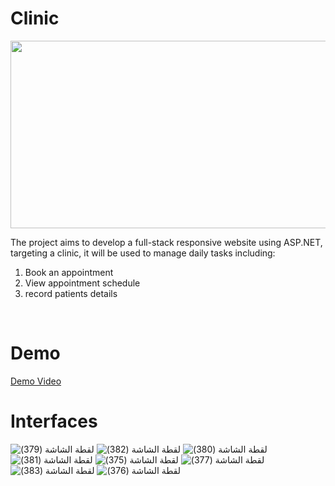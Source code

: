 # Clinic

<img content-align="center" width="800" height="300" src="https://user-images.githubusercontent.com/83551785/197900692-334d70e4-f617-490c-aa9f-8792ac1cd15b.png">

The project aims to develop a full-stack responsive website using ASP.NET, targeting a clinic, it will be used to manage daily tasks including:
1. Book an appointment 
2. View appointment schedule 
3. record patients details 


<br>
<h1> Demo </h1>
<a href="https://udksa-my.sharepoint.com/:v:/g/personal/2180001227_iau_edu_sa/EaMMOFJoqipBlDAmHeXkyhEB4PRS2lT2s7yoidCEDsBQnA?e=3J906j" target="_blank">Demo Video</a>

<h1> Interfaces </h1>

![‏‏لقطة الشاشة (379)](https://user-images.githubusercontent.com/83551785/197900692-334d70e4-f617-490c-aa9f-8792ac1cd15b.png)
![‏‏لقطة الشاشة (382)](https://user-images.githubusercontent.com/83551785/197900704-3a293372-0627-4471-a7f7-e7785bd84917.png)
![‏‏لقطة الشاشة (380)](https://user-images.githubusercontent.com/83551785/197900714-ceb8f2f7-cfca-45ab-a555-e9f03114c9ae.png)
![‏‏لقطة الشاشة (381)](https://user-images.githubusercontent.com/83551785/197900719-7066c5c4-a247-4034-b028-0ecf22f4dfb8.png)
![‏‏لقطة الشاشة (375)](https://user-images.githubusercontent.com/83551785/197900735-7008c521-1859-4612-95cb-cd6262b33837.png)
![‏‏لقطة الشاشة (377)](https://user-images.githubusercontent.com/83551785/197900751-67076f10-f253-4c0c-b3e0-d671d243aebb.png)
![‏‏لقطة الشاشة (383)](https://user-images.githubusercontent.com/83551785/197900853-2e605df7-17da-478b-80ee-4e7ba1818613.png)
![‏‏لقطة الشاشة (376)](https://user-images.githubusercontent.com/83551785/197900760-b12f0eb1-82d8-40dc-a0ec-e5d3da71e511.png)

